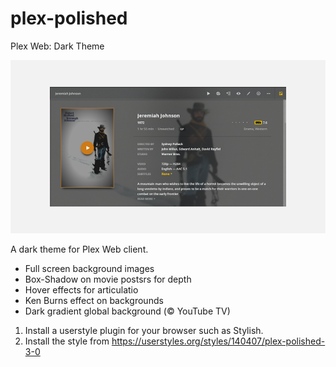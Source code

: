 # plex-polished
Plex Web: Dark Theme

![Preview](https://raw.githubusercontent.com/wwwizzarrdry/plex-polished/master/154204_after.png)

A dark theme for Plex Web client.
- Full screen background images
- Box-Shadow on movie postsrs for depth
- Hover effects for articulatio
- Ken Burns effect on backgrounds
- Dark gradient global background (© YouTube TV)

1. Install a userstyle plugin for your browser such as Stylish.
2. Install the style from https://userstyles.org/styles/140407/plex-polished-3-0
